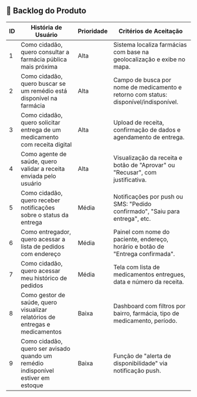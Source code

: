 ## 📝 Backlog do Produto 

| ID  | História de Usuário                                                                 | Prioridade | Critérios de Aceitação                                                                 |
|-----|--------------------------------------------------------------------------------------|------------|----------------------------------------------------------------------------------------|
| 1   | Como cidadão, quero consultar a farmácia pública mais próxima                       | Alta       | Sistema localiza farmácias com base na geolocalização e exibe no mapa.                |
| 2   | Como cidadão, quero buscar se um remédio está disponível na farmácia                | Alta       | Campo de busca por nome de medicamento e retorno com status: disponível/indisponível. |
| 3   | Como cidadão, quero solicitar entrega de um medicamento com receita digital         | Alta       | Upload de receita, confirmação de dados e agendamento de entrega.                     |
| 4   | Como agente de saúde, quero validar a receita enviada pelo usuário                  | Alta       | Visualização da receita e botão de "Aprovar" ou "Recusar", com justificativa.         |
| 5   | Como cidadão, quero receber notificações sobre o status da entrega                  | Média      | Notificações por push ou SMS: "Pedido confirmado", "Saiu para entrega", etc.          |
| 6   | Como entregador, quero acessar a lista de pedidos com endereço                      | Média      | Painel com nome do paciente, endereço, horário e botão de "Entrega confirmada".       |
| 7   | Como cidadão, quero acessar meu histórico de pedidos                                | Média      | Tela com lista de medicamentos entregues, data e número da receita.                   |
| 8   | Como gestor de saúde, quero visualizar relatórios de entregas e medicamentos        | Baixa      | Dashboard com filtros por bairro, farmácia, tipo de medicamento, período.             |
| 9   | Como cidadão, quero ser avisado quando um remédio indisponível estiver em estoque   | Baixa      | Função de "alerta de disponibilidade" via notificação push.                           |
